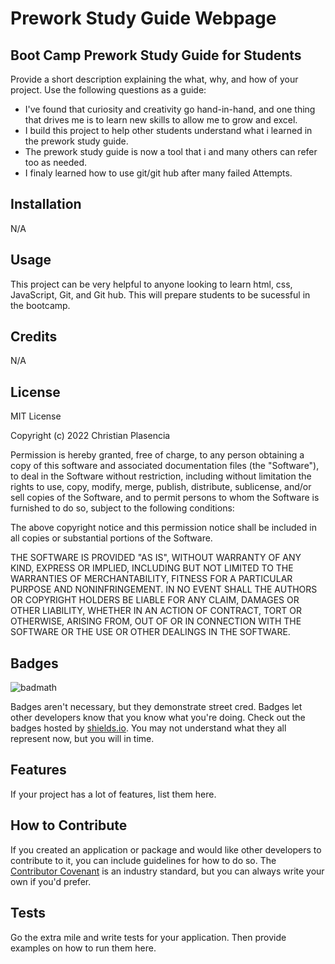 # Prework Study Guide Webpage

## Boot Camp Prework Study Guide for Students 

Provide a short description explaining the what, why, and how of your project. Use the following questions as a guide:

- I've found that curiosity and creativity go hand-in-hand, and one thing that drives me is to learn new skills to allow me to grow and excel.
- I build this project to help other students understand what i learned in the prework study guide.
- The prework study guide is now a tool that i and many others can refer too as needed.
- I finaly learned how to use git/git hub after many failed Attempts.


## Installation

N/A

## Usage

This project can be very helpful to anyone looking to learn html, css, JavaScript, Git, and Git hub. This will prepare students to be sucessful in the bootcamp. 

## Credits

N/A

## License

MIT License

Copyright (c) 2022 Christian Plasencia

Permission is hereby granted, free of charge, to any person obtaining a copy
of this software and associated documentation files (the "Software"), to deal
in the Software without restriction, including without limitation the rights
to use, copy, modify, merge, publish, distribute, sublicense, and/or sell
copies of the Software, and to permit persons to whom the Software is
furnished to do so, subject to the following conditions:

The above copyright notice and this permission notice shall be included in all
copies or substantial portions of the Software.

THE SOFTWARE IS PROVIDED "AS IS", WITHOUT WARRANTY OF ANY KIND, EXPRESS OR
IMPLIED, INCLUDING BUT NOT LIMITED TO THE WARRANTIES OF MERCHANTABILITY,
FITNESS FOR A PARTICULAR PURPOSE AND NONINFRINGEMENT. IN NO EVENT SHALL THE
AUTHORS OR COPYRIGHT HOLDERS BE LIABLE FOR ANY CLAIM, DAMAGES OR OTHER
LIABILITY, WHETHER IN AN ACTION OF CONTRACT, TORT OR OTHERWISE, ARISING FROM,
OUT OF OR IN CONNECTION WITH THE SOFTWARE OR THE USE OR OTHER DEALINGS IN THE
SOFTWARE.

## Badges

![badmath](https://img.shields.io/github/languages/top/nielsenjared/badmath)

Badges aren't necessary, but they demonstrate street cred. Badges let other developers know that you know what you're doing. Check out the badges hosted by [shields.io](https://shields.io/). You may not understand what they all represent now, but you will in time.

## Features

If your project has a lot of features, list them here.

## How to Contribute

If you created an application or package and would like other developers to contribute to it, you can include guidelines for how to do so. The [Contributor Covenant](https://www.contributor-covenant.org/) is an industry standard, but you can always write your own if you'd prefer.

## Tests

Go the extra mile and write tests for your application. Then provide examples on how to run them here.